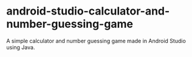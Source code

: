 # android-studio-calculator-and-number-guessing-game

A simple calculator and number guessing game made in Android Studio using Java.
